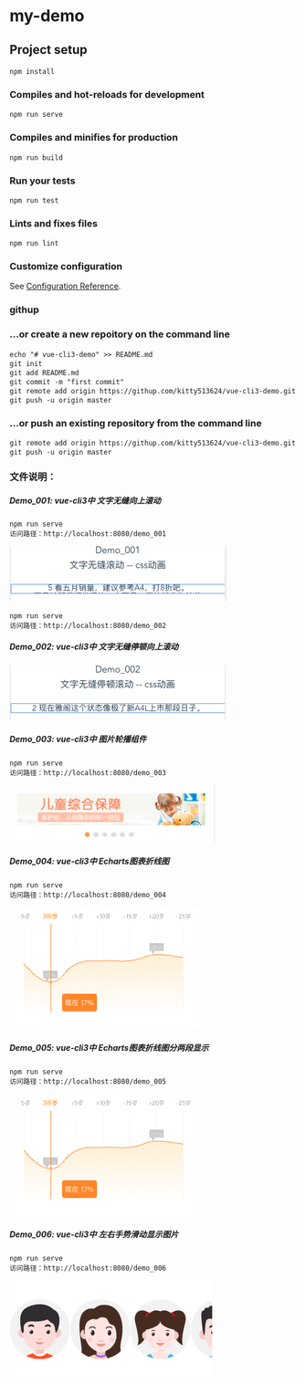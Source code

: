 # my-demo

## Project setup
```
npm install
```

### Compiles and hot-reloads for development
```
npm run serve
```

### Compiles and minifies for production
```
npm run build
```

### Run your tests
```
npm run test
```

### Lints and fixes files
```
npm run lint
```

### Customize configuration
See [Configuration Reference](https://cli.vuejs.org/config/).


### githup
### ...or create a new repoitory on the command line
```
echo "# vue-cli3-demo" >> README.md
git init
git add README.md
git commit -m "first commit"
git remote add origin https://githup.com/kitty513624/vue-cli3-demo.git
git push -u origin master
```
### ...or push an existing repository from the command line
```
git remote add origin https://githup.com/kitty513624/vue-cli3-demo.git
git push -u origin master
```
### 文件说明：
##### Demo_001: vue-cli3中 文字无缝向上滚动
```
npm run serve
访问路径：http://localhost:8080/demo_001
```
![Alt text](./src/images/gundong/gundong_01.png)
```
npm run serve
访问路径：http://localhost:8080/demo_002
```
##### Demo_002: vue-cli3中 文字无缝停顿向上滚动
![Alt text](./src/images/gundong/gundong_02.png)
##### Demo_003: vue-cli3中 图片轮播组件
```
npm run serve
访问路径：http://localhost:8080/demo_003
```
![Alt text](./src/images/slideShow/slide_show.png)
##### Demo_004: vue-cli3中 Echarts图表折线图
```
npm run serve
访问路径：http://localhost:8080/demo_004
```
![Alt text](./src/images/echarts/echarts_01.png)
##### Demo_005: vue-cli3中 Echarts图表折线图分两段显示
```
npm run serve
访问路径：http://localhost:8080/demo_005
```
![Alt text](./src/images/echarts/echarts_01.png)
##### Demo_006: vue-cli3中 左右手势滑动显示图片
```
npm run serve
访问路径：http://localhost:8080/demo_006
```
![Alt text](./src/images/sliders/slide_left_right.png)
